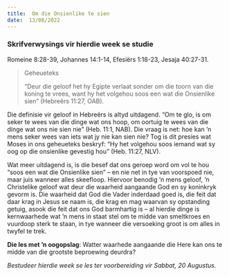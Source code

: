 ```yaml
---
title:  Om die Onsienlike te sien
date:  13/08/2022
---
```


### Skrifverwysings vir hierdie week se studie
Romeine 8:28-39, Johannes 14:1-14, Efesiërs 1:18-23, Jesaja 40:27-31.

> <p>Geheueteks</p>
> “Deur die geloof het hy Egipte verlaat sonder om die toorn van die koning te vrees, want hy het volgehou soos een wat die Onsienlike sien” (Hebreërs 11:27, OAB).

Die definisie vir geloof in Hebreërs is altyd uitdagend. “Om te glo, is om seker te wees van die dinge wat ons hoop, om oortuig te wees van die dinge wat ons nie sien nie” (Heb. 11:1, NAB). Die vraag is net: hoe kan ’n mens seker wees van iets wat jy nie kan sien nie? Tog is dit presies wat Moses in ons geheueteks beskryf: “Hy het volgehou soos iemand wat sy oog op die onsienlike gevestig hou” (Heb. 11:27, NLV).

Wat meer uitdagend is, is die besef dat ons geroep word om vol te hou “soos een wat die Onsienlike sien” – en nie net in tye van voorspoed nie, maar juis wanneer alles skeefloop. Hiervoor benodig ’n mens geloof, ’n Christelike geloof wat deur die waarheid aangaande God en sy koninkryk gevorm is. Die waarheid dat God die Vader inderdaad goed is, die feit dat daar krag in Jesus se naam is, die krag en mag waarvan sy opstanding getuig, asook die feit dat ons God barmhartig is – al hierdie dinge is kernwaarhede wat ’n mens in staat stel om te midde van smeltkroes en vuurdoop sterk te staan, in tye wanneer die versoeking groot is om alles in twyfel te trek.

**Die les met ’n oogopslag**: Watter waarhede aangaande die Here kan ons te midde van die grootste beproewing deurdra?

_Bestudeer hierdie week se les ter voorbereiding vir Sabbat, 20 Augustus._